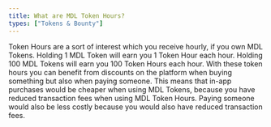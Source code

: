 ```yaml
---
title: What are MDL Token Hours?
types: ["Tokens & Bounty"]
---
```

Token Hours are a sort of interest which you receive hourly, if you own MDL Tokens. Holding 1 MDL Token will earn you 1 Token Hour each hour. Holding 100 MDL Tokens will earn you 100 Token Hours each hour. With these token hours you can benefit from discounts on the platform when buying something but also when paying someone. This means that in-app purchases would be cheaper when using MDL Tokens, because you have reduced transaction fees when using MDL Token Hours. Paying someone would also be less costly because you would also have reduced transaction fees. 